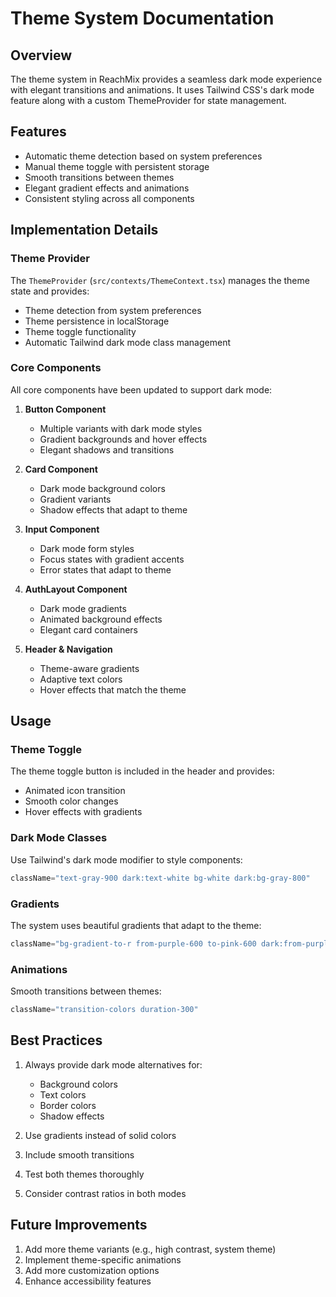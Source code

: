 # Theme System Documentation

## Overview

The theme system in ReachMix provides a seamless dark mode experience with elegant transitions and animations. It uses Tailwind CSS's dark mode feature along with a custom ThemeProvider for state management.

## Features

- Automatic theme detection based on system preferences
- Manual theme toggle with persistent storage
- Smooth transitions between themes
- Elegant gradient effects and animations
- Consistent styling across all components

## Implementation Details

### Theme Provider

The `ThemeProvider` (`src/contexts/ThemeContext.tsx`) manages the theme state and provides:
- Theme detection from system preferences
- Theme persistence in localStorage
- Theme toggle functionality
- Automatic Tailwind dark mode class management

### Core Components

All core components have been updated to support dark mode:

1. **Button Component**
   - Multiple variants with dark mode styles
   - Gradient backgrounds and hover effects
   - Elegant shadows and transitions

2. **Card Component**
   - Dark mode background colors
   - Gradient variants
   - Shadow effects that adapt to theme

3. **Input Component**
   - Dark mode form styles
   - Focus states with gradient accents
   - Error states that adapt to theme

4. **AuthLayout Component**
   - Dark mode gradients
   - Animated background effects
   - Elegant card containers

5. **Header & Navigation**
   - Theme-aware gradients
   - Adaptive text colors
   - Hover effects that match the theme

## Usage

### Theme Toggle

The theme toggle button is included in the header and provides:
- Animated icon transition
- Smooth color changes
- Hover effects with gradients

### Dark Mode Classes

Use Tailwind's dark mode modifier to style components:

```jsx
className="text-gray-900 dark:text-white bg-white dark:bg-gray-800"
```

### Gradients

The system uses beautiful gradients that adapt to the theme:

```jsx
className="bg-gradient-to-r from-purple-600 to-pink-600 dark:from-purple-800 dark:to-pink-800"
```

### Animations

Smooth transitions between themes:

```jsx
className="transition-colors duration-300"
```

## Best Practices

1. Always provide dark mode alternatives for:
   - Background colors
   - Text colors
   - Border colors
   - Shadow effects

2. Use gradients instead of solid colors
3. Include smooth transitions
4. Test both themes thoroughly
5. Consider contrast ratios in both modes

## Future Improvements

1. Add more theme variants (e.g., high contrast, system theme)
2. Implement theme-specific animations
3. Add more customization options
4. Enhance accessibility features 